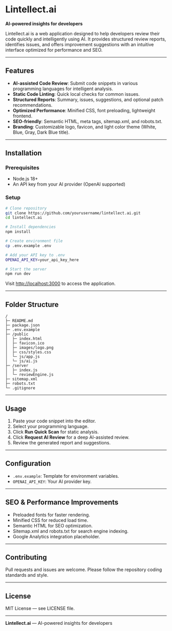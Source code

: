 # Lintellect.ai

**AI-powered insights for developers**

Lintellect.ai is a web application designed to help developers review their code quickly and intelligently using AI. It provides structured review reports, identifies issues, and offers improvement suggestions with an intuitive interface optimized for performance and SEO.

---

## Features

* **AI-assisted Code Review**: Submit code snippets in various programming languages for intelligent analysis.
* **Static Code Linting**: Quick local checks for common issues.
* **Structured Reports**: Summary, issues, suggestions, and optional patch recommendations.
* **Optimized Performance**: Minified CSS, font preloading, lightweight frontend.
* **SEO-friendly**: Semantic HTML, meta tags, sitemap.xml, and robots.txt.
* **Branding**: Customizable logo, favicon, and light color theme (White, Blue, Gray, Dark Blue title).

---

## Installation

### Prerequisites

* Node.js 18+
* An API key from your AI provider (OpenAI supported)

### Setup

```bash
# Clone repository
git clone https://github.com/yourusername/lintellect.ai.git
cd lintellect.ai

# Install dependencies
npm install

# Create environment file
cp .env.example .env

# Add your API key to .env
OPENAI_API_KEY=your_api_key_here

# Start the server
npm run dev
```

Visit [http://localhost:3000](http://localhost:3000) to access the application.

---

## Folder Structure

```
/
├─ README.md
├─ package.json
├─ .env.example
├─ /public
│  ├─ index.html
│  ├─ favicon.ico
│  ├─ images/logo.png
│  ├─ css/styles.css
│  └─ js/app.js
│  └─ js/ai.js
├─ /server
│  ├─ index.js
│  └─ reviewEngine.js
├─ sitemap.xml
├─ robots.txt
└─ .gitignore
```

---

## Usage

1. Paste your code snippet into the editor.
2. Select your programming language.
3. Click **Run Quick Scan** for static analysis.
4. Click **Request AI Review** for a deep AI-assisted review.
5. Review the generated report and suggestions.

---

## Configuration

* `.env.example`: Template for environment variables.
* `OPENAI_API_KEY`: Your AI provider key.

---

## SEO & Performance Improvements

* Preloaded fonts for faster rendering.
* Minified CSS for reduced load time.
* Semantic HTML for SEO optimization.
* Sitemap.xml and robots.txt for search engine indexing.
* Google Analytics integration placeholder.

---

## Contributing

Pull requests and issues are welcome. Please follow the repository coding standards and style.

---

## License

MIT License — see LICENSE file.

---

**Lintellect.ai** — AI-powered insights for developers
